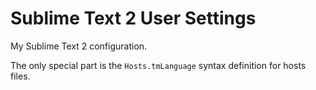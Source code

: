 # Sublime Text 2 User Settings

My Sublime Text 2 configuration.

The only special part is the `Hosts.tmLanguage` syntax definition for hosts files.
